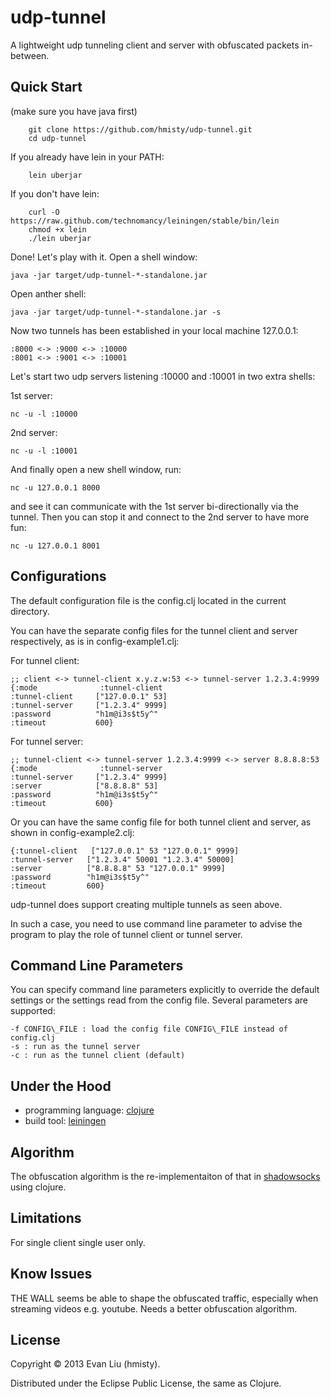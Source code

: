 # udp-tunnel

A lightweight udp tunneling client and server with obfuscated packets in-between.

## Quick Start

(make sure you have java first)

        git clone https://github.com/hmisty/udp-tunnel.git
        cd udp-tunnel

If you already have lein in your PATH:

        lein uberjar

If you don't have lein:

        curl -O https://raw.github.com/technomancy/leiningen/stable/bin/lein
        chmod +x lein
        ./lein uberjar

Done! Let's play with it. Open a shell window:

	java -jar target/udp-tunnel-*-standalone.jar

Open anther shell:

	java -jar target/udp-tunnel-*-standalone.jar -s

Now two tunnels has been established in your local machine 127.0.0.1:

	:8000 <-> :9000 <-> :10000
	:8001 <-> :9001 <-> :10001

Let's start two udp servers listening :10000 and :10001 in two extra shells:

1st server:

	nc -u -l :10000

2nd server:

	nc -u -l :10001

And finally open a new shell window, run:

	nc -u 127.0.0.1 8000 
	
and see it can communicate with the 1st server bi-directionally via the tunnel.
Then you can stop it and connect to the 2nd server to have more fun:

	nc -u 127.0.0.1 8001

## Configurations

The default configuration file is the config.clj located in the current directory.

You can have the separate config files for the tunnel client and server respectively, as is in config-example1.clj:

For tunnel client:

	;; client <-> tunnel-client x.y.z.w:53 <-> tunnel-server 1.2.3.4:9999
	{:mode              :tunnel-client
	:tunnel-client     ["127.0.0.1" 53]
	:tunnel-server     ["1.2.3.4" 9999]
	:password          "h1m@i3s$t5y^"
	:timeout           600}

For tunnel server:

	;; tunnel-client <-> tunnel-server 1.2.3.4:9999 <-> server 8.8.8.8:53
	{:mode              :tunnel-server
	:tunnel-server     ["1.2.3.4" 9999]
	:server            ["8.8.8.8" 53]
	:password          "h1m@i3s$t5y^"
	:timeout           600}

Or you can have the same config file for both tunnel client and server, as shown in config-example2.clj:

	{:tunnel-client   ["127.0.0.1" 53 "127.0.0.1" 9999]
	:tunnel-server   ["1.2.3.4" 50001 "1.2.3.4" 50000]
	:server          ["8.8.8.8" 53 "127.0.0.1" 9999]
	:password        "h1m@i3s$t5y^"
	:timeout         600}

udp-tunnel does support creating multiple tunnels as seen above.

In such a case, you need to use command line parameter to advise the program to play the role of tunnel client or tunnel server.

## Command Line Parameters

You can specify command line parameters explicitly to override the default settings or the settings read from the config file. Several parameters are supported:

	-f CONFIG\_FILE : load the config file CONFIG\_FILE instead of config.clj
	-s : run as the tunnel server
	-c : run as the tunnel client (default)

## Under the Hood

* programming language: [clojure][1]
* build tool: [leiningen][2]

[1]: http://clojure.org/
[2]: http://leiningen.org/

## Algorithm

The obfuscation algorithm is the re-implementaiton of that in [shadowsocks][3] using clojure.

[3]: https://github.com/clowwindy/shadowsocks

## Limitations

For single client single user only.

## Know Issues

THE WALL seems be able to shape the obfuscated traffic, especially when streaming videos e.g. youtube. Needs a better obfuscation algorithm.

## License

Copyright © 2013 Evan Liu (hmisty).

Distributed under the Eclipse Public License, the same as Clojure.
